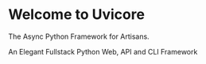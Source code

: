 # Welcome to Uvicore

The Async Python Framework for Artisans.

An Elegant Fullstack Python Web, API and CLI Framework


<!-- ## Why Uvicore? -->




